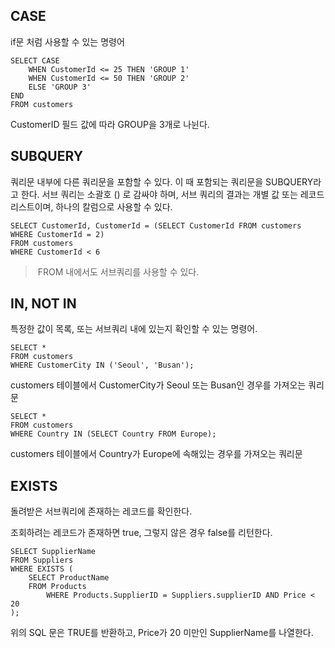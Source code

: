 ## **CASE**

if문 처럼 사용할 수 있는 명령어

```
SELECT CASE
	WHEN CustomerId <= 25 THEN 'GROUP 1'
	WHEN CustomerId <= 50 THEN 'GROUP 2'
	ELSE 'GROUP 3'
END
FROM customers
```

CustomerID 필드 값에 따라 GROUP을 3개로 나뉜다.

## **SUBQUERY**

쿼리문 내부에 다른 쿼리문을 포함할 수 있다. 이 때 포함되는 쿼리문을 SUBQUERY라고 한다. 서브 쿼리는 소괄호 () 로 감싸야 하며, 서브 쿼리의 결과는 개별 값 또는 레코드 리스트이며, 하나의 칼럼으로 사용할 수 있다.

```
SELECT CustomerId, CustomerId = (SELECT CustomerId FROM customers WHERE CustomerId = 2)
FROM customers
WHERE CustomerId < 6
```

>  FROM 내에서도 서브쿼리를 사용할 수 있다.

## **IN, NOT IN**

특정한 값이 목록, 또는 서브쿼리 내에 있는지 확인할 수 있는 명령어.

```
SELECT *
FROM customers
WHERE CustomerCity IN ('Seoul', 'Busan');
```

customers 테이블에서 CustomerCity가 Seoul 또는 Busan인 경우를 가져오는 쿼리문

```
SELECT * 
FROM customers
WHERE Country IN (SELECT Country FROM Europe);
```

customers 테이블에서 Country가 Europe에 속해있는 경우를 가져오는 쿼리문

## **EXISTS**

돌려받은 서브쿼리에 존재하는 레코드를 확인한다.

조회하려는 레코드가 존재하면 true, 그렇지 않은 경우 false를 리턴한다.

```
SELECT SupplierName
FROM Suppliers
WHERE EXISTS (
	SELECT ProductName 
	FROM Products 
        WHERE Products.SupplierID = Suppliers.supplierID AND Price < 20
);
```

위의 SQL 문은 TRUE를 반환하고, Price가 20 미만인 SupplierName를 나열한다.
